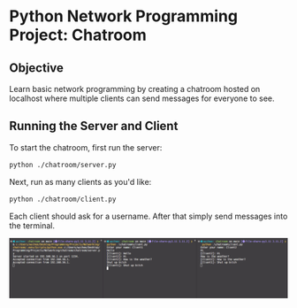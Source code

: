 # Python Network Programming Project: Chatroom

## Objective

Learn basic network programming by creating a chatroom hosted on localhost where multiple clients can send messages for everyone to see.

## Running the Server and Client

To start the chatroom, first run the server:

```bash
python ./chatroom/server.py
```

Next, run as many clients as you'd like:

```bash
python ./chatroom/client.py
```

Each client should ask for a username. After that simply send messages into the terminal.

![Chatroom Demo](./demo.png)
